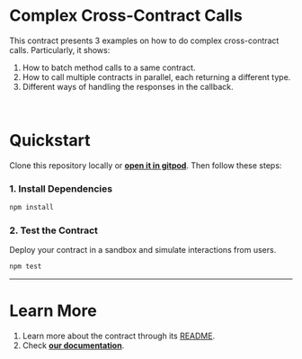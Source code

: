 # Complex Cross-Contract Calls

This contract presents 3 examples on how to do complex cross-contract calls. Particularly, it shows:

1. How to batch method calls to a same contract.
2. How to call multiple contracts in parallel, each returning a different type.
3. Different ways of handling the responses in the callback.

<br />

# Quickstart

Clone this repository locally or [**open it in gitpod**](https://gitpod.io/#/github.com/near-examples/multiple-cross-contract-calls). Then follow these steps:

### 1. Install Dependencies

```bash
npm install
```

### 2. Test the Contract

Deploy your contract in a sandbox and simulate interactions from users.

```bash
npm test
```

---

# Learn More

1. Learn more about the contract through its [README](./contract/README.md).
2. Check [**our documentation**](https://docs.near.org/develop/welcome).
